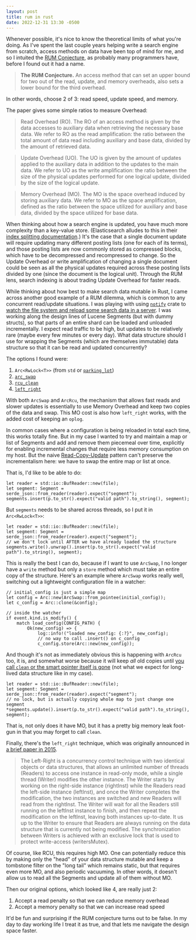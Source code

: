 ```yaml
---
layout: post
title: rum in rust
date: 2022-12-31 13:30 -0500
---
```


Whenever possible, it's nice to know the theoretical limits of what you're
doing. As I've spent the last couple years helping write a search engine
from scratch, access methods on data have been top of mind for me, and so
I intuited the [RUM
Conjecture](https://stratos.seas.harvard.edu/files/stratos/files/rum.pdf),
as probably many programmers have, before I found out it had a name.

> **The RUM Conjecture.** An access method that can set an upper
bound for two out of the read, update, and memory overheads, also
sets a lower bound for the third overhead.

In other words, choose 2 of 3: read speed, update speed, and memory.

The paper gives some simple ratios to measure Overhead:

> Read Overhead (RO). The RO of an access method is given by the data
> accesses to auxiliary data when retrieving the necessary base data. We
> refer to RO as the read amplification: the ratio between the total
> amount of data read including auxiliary and base data, divided by the
> amount of retrieved data.

> Update Overhead (UO). The UO is given by the amount of updates applied
> to the auxiliary data in addition to the updates to the main data. We
> refer to UO as the write amplification: the ratio between the size of
> the physical updates performed for one logical update, divided by the
> size of the logical update.

> Memory Overhead (MO). The MO is the space overhead induced by storing
> auxiliary data. We refer to MO as the space amplification, defined as
> the ratio between the space utilized for auxiliary and base data,
> divided by the space utilized for base data.

When thinking about how a search engine is updated, you have much more
complexity than a key-value store. (Elasticsearch alludes to this in their
[index splitting
documentation](https://www.elastic.co/guide/en/elasticsearch/reference/current/indices-split-index.html#incremental-resharding).)
It's the case that a single document update will require updating many
different posting lists (one for each of its terms), and those posting
lists are now commonly stored as compressed blocks, which have to be
decompressed and recompressed to change. So the Update Overhead or write
amplification of changing a single document could be seen as all the
physical updates required across these posting lists divided by one (since
the document is the logical unit). Through the RUM lens, search indexing
is about trading Update Overhead for faster reads.

While thinking about how best to make search data mutable in Rust, I came
across another good example of a RUM dilemma, which is common to any
concurrent read/update situations. I was playing with using
[`notify`](https://crates.io/crates/notify) crate to [watch the file
system and reload some search data in
a server](https://github.com/mooreniemi/notify/blob/segs/examples/hot_reload_tide/src/main.rs#L108).
I was working along the design lines of Lucene Segments (but with dummy
structs), so that parts of an entire shard can be loaded and unloaded
incrementally. I expect read traffic to be high, but updates to be
relatively rare (maybe every few minutes or every day). What data
structure should I use for wrapping the Segments (which are themselves
immutable) data structure so that it can be read and updated concurrently?

The options I found were:

1. `Arc<RwLock<T>>` (from `std` or
   [`parking_lot`](https://docs.rs/parking_lot/latest/parking_lot/type.RwLock.html))
2. [`arc_swap`](https://docs.rs/arc-swap/latest/arc_swap/)
3. [`rcu_clean`](https://docs.rs/rcu-clean/latest/rcu_clean/)
4. [`left_right`](https://docs.rs/left-right/latest/left_right/)

With both `ArcSwap` and `ArcRcu`, the mechanism that allows fast reads and
slower updates is essentially to use Memory Overhead and keep two copies
of the data and swap. This MO cost is also how `left_right` works, with
the added cost of keeping an `oplog`.

In common cases where a configuration is being reloaded in total each
time, this works totally fine. But in my case I wanted to try and maintain
a map or list of Segments and add and remove them piecemeal over time,
explicitly for enabling incremental changes that require less memory
consumption on my host. But the naive
[Read-Copy-Update](https://en.wikipedia.org/wiki/Read-copy-update#Name_and_overview)
pattern can't preserve the incrementalism here: we have to swap the entire
map or list at once.

That is, I'd like to be able to do:

```
let reader = std::io::BufReader::new(file);
let segment: Segment = serde_json::from_reader(reader).expect("segment");
segments.insert(p.to_str().expect("valid path").to_string(), segment);
```

But `segments` needs to be shared across threads, so I put it in
`Arc<RwLock<T>>`:

```
let reader = std::io::BufReader::new(file);
let segment: Segment = serde_json::from_reader(reader).expect("segment");
// we don't lock until AFTER we have already loaded the structure
segments.write().unwrap().insert(p.to_str().expect("valid path").to_string(), segment);
```

This is really the best I can do, because if I want to use `ArcSwap`, I no
longer have a `write` method but only a `store` method which must take an
entire copy of the structure. Here's an example where `ArcSwap` works
really well, switching out a lightweight configuration file in a watcher:

```
// initial_config is just a simple map
let config = Arc::new(ArcSwap::from_pointee(initial_config));
let c_config = Arc::clone(&config);

// inside the watcher
if event.kind.is_modify() {
    match load_config(CONFIG_PATH) {
        Ok(new_config) => {
            log::info!("loaded new_config: {:?}", new_config);
            // no way to call .insert() on c_config
            c_config.store(Arc::new(new_config));
```

And though it's not as immediately obvious this is happening with `ArcRcu`
too, it is, and somewhat worse because it will keep _all_ old copies until
[you call `clean` or the smart pointer itself is
gone](https://docs.rs/rcu-clean/latest/rcu_clean/#cleaning) (not what we
expect for long-lived data structure like in my case).

```
let reader = std::io::BufReader::new(file);
let segment: Segment = serde_json::from_reader(reader).expect("segment");
// no lock, but is actually copying whole map to just change one segment
*segments.update().insert(p.to_str().expect("valid path").to_string(), segment);
```

That is, not only does it have MO, but it has a pretty big memory leak
foot-gun in that you may forget to call `clean`.


Finally, there's the `left_right` technique, which was originally
announced in [a brief paper in
2015](https://hal.archives-ouvertes.fr/hal-01207881/document).

> The Left-Right is a concurrency control technique with two identical
> objects or data structures, that allows an unlimited number of threads
> (Readers) to access one instance in read-only mode, while a single
> thread (Writer) modifies the other instance. The Writer starts by
> working on the right-side instance (rightInst) while the Readers read
> the left-side instance (leftInst), and once the Writer completes the
> modification, the two instances are switched and new Readers will read
> from the rightInst. The Writer will wait for all the Readers still
> running on the leftInst instance to finish, and then repeat the
> modification on the leftInst, leaving both instances up-to-date. It us
> up to the Writer to ensure that Readers are always running on the data
> structure that is currently not being modified. The synchronization
> between Writers is achieved with an exclusive lock that is used to
> protect write-access (writersMutex).

Of course, like RCU, this requires high MO. One can potentially reduce
this by making only the "head" of your data structure mutable and keep
a tombstone filter on the "long tail" which remains static, but that
requires even more MO, and also periodic vacuuming. In other words, it
doesn't allow us to read all the Segments and update all of them without
MO.

Then our original options, which looked like 4, are really just 2:

1. Accept a read penalty so that we can reduce memory overhead
2. Accept a memory penalty so that we can increase read speed

It'd be fun and surprising if the RUM conjecture turns out to be false. In
my day to day working life I treat it as true, and that lets me navigate
the design space faster.

